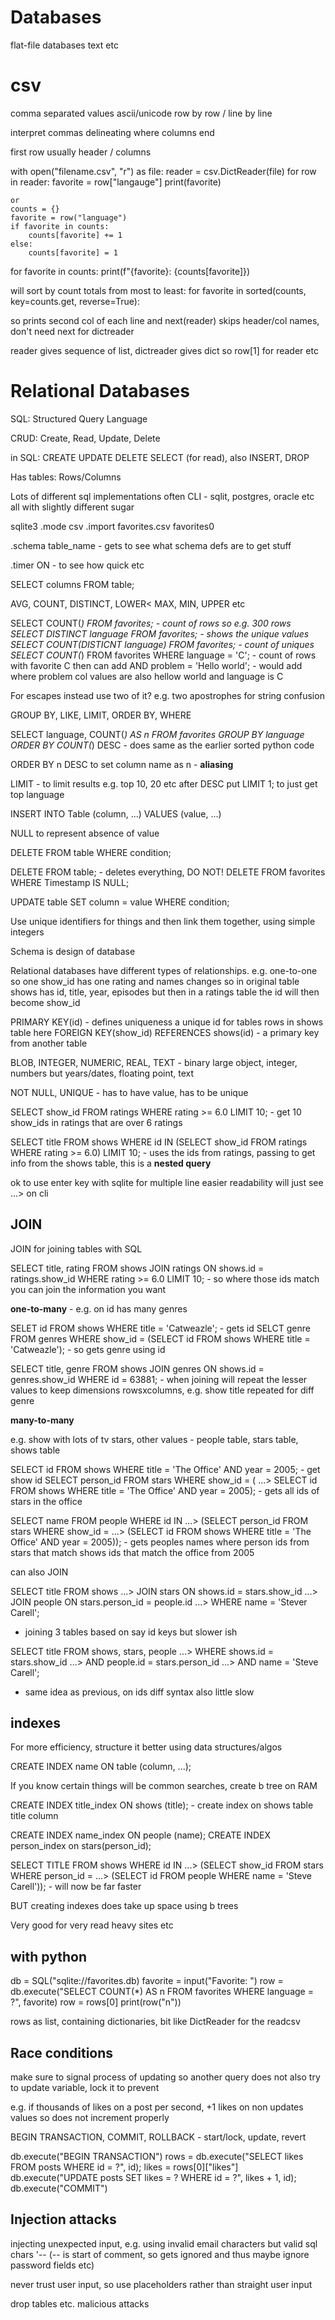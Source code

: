 # Databases

flat-file databases text etc

# csv 
comma separated values ascii/unicode row by row / line by line

interpret commas delineating where columns end

first row usually header / columns

with open("filename.csv", "r") as file:
    reader = csv.DictReader(file)
    for row in reader:
        favorite = row["langauge"]
        print(favorite)

    or
    counts = {}
    favorite = row("language")
    if favorite in counts:
        counts[favorite] += 1
    else:
        counts[favorite] = 1

for favorite in counts:
    print(f"{favorite}: {counts[favorite]})

will sort by count totals from most to least:
for favorite in sorted(counts, key=counts.get, reverse=True):

so prints second col of each line and next(reader) skips header/col names, don't need next for dictreader

reader gives sequence of list, dictreader gives dict
so row[1] for reader etc

# Relational Databases

SQL: Structured Query Language

CRUD: Create, Read, Update, Delete

in SQL:
CREATE UPDATE DELETE
SELECT (for read), also INSERT, DROP

Has tables: Rows/Columns

Lots of different sql implementations often CLI - sqlit, postgres, oracle etc all with slightly different sugar

sqlite3
.mode csv
.import favorites.csv favorites0

.schema table_name - gets to see what schema defs are to get stuff

.timer ON - to see how quick etc

SELECT columns FROM table;

AVG, COUNT, DISTINCT, LOWER< MAX, MIN, UPPER etc

SELECT COUNT(*) FROM favorites; - count of rows so e.g. 300 rows
SELECT DISTINCT language FROM favorites; - shows the unique values
SELECT COUNT(DISTICNT language) FROM favorites; - count of uniques
SELECT COUNT(*) FROM favorites WHERE language = 'C'; - count of rows with favorite C
then can add AND problem = 'Hello world'; - would add where problem col values are also hellow world and language is C

For escapes instead use two of it? e.g. two apostrophes for string confusion

GROUP BY, LIKE, LIMIT, ORDER BY, WHERE

SELECT language, COUNT(*) AS n FROM favorites GROUP BY language ORDER BY COUNT(*) DESC - does same as the earlier sorted python code

ORDER BY n DESC to set column name as n - **aliasing**

LIMIT - to limit results e.g. top 10, 20 etc
after DESC put LIMIT 1; to just get top language

INSERT INTO Table (column, ...) VALUES (value, ...)

NULL to represent absence of value

DELETE FROM table WHERE condition;

DELETE FROM table; - deletes everything, DO NOT!
DELETE FROM favorites WHERE Timestamp IS NULL;

UPDATE table SET column = value WHERE condition;

Use unique identifiers for things and then link them together, using simple integers

Schema is design of database

Relational databases have different types of relationships. e.g. one-to-one so one show_id has one rating and names changes so in original table shows has id, title, year, episodes but then in a ratings table the id will then become show_id

PRIMARY KEY(id) - defines uniqueness a unique id for tables rows in shows table here
FOREIGN KEY(show_id) REFERENCES shows(id) - a primary key from another table

BLOB, INTEGER, NUMERIC, REAL, TEXT - binary large object, integer, numbers but years/dates, floating point, text

NOT NULL, UNIQUE - has to have value, has to be unique

SELECT show_id FROM ratings WHERE rating >= 6.0 LIMIT 10; - get 10 show_ids in ratings that are over 6 ratings

SELECT title FROM shows WHERE id IN (SELECT show_id FROM ratings WHERE rating >= 6.0) LIMIT 10; - uses the ids from ratings, passing to get info from the shows table, this is a **nested query**

ok to use enter key with sqlite for multiple line easier readability will just see ...> on cli

## JOIN

JOIN for joining tables with SQL

SELECT title, rating FROM shows JOIN ratings ON shows.id = ratings.show_id WHERE rating >= 6.0 LIMIT 10; - so where those ids match you can join the information you want

**one-to-many** - e.g. on id has many genres

SELET id FROM shows WHERE title = 'Catweazle'; - gets id
SELCT genre FROM genres WHERE show_id = (SELECT id FROM shows WHERE title = 'Catweazle'); - so gets genre using id

SELECT title, genre FROM shows JOIN genres ON shows.id = genres.show_id WHERE id = 63881; - when joining will repeat the lesser values to keep dimensions rowsxcolumns, e.g. show title repeated for diff genre

**many-to-many**

e.g. show with lots of tv stars, other values - people table, stars table, shows table

SELECT id FROM shows WHERE title = 'The Office' AND year = 2005; - get show id
SELECT person_id FROM stars WHERE show_id = (
    ...> SELECT id FROM shows WHERE title = 'The Office' AND year = 2005); - gets all ids of stars in the office

SELECT name FROM people WHERE id IN
...> (SELECT person_id FROM stars WHERE show_id =
...> (SELECT id FROM shows WHERE title = 'The Office' AND year = 2005)); - gets peoples names where person ids from stars that match shows ids that match the office from 2005

can also JOIN

SELECT title FROM shows
...> JOIN stars ON shows.id = stars.show_id
...> JOIN people ON stars.person_id = people.id
...> WHERE name = 'Stever Carell';
- joining 3 tables based on say id keys but slower ish

SELECT title FROM shows, stars, people
...> WHERE shows.id = stars.show_id
...> AND people.id = stars.person_id
...> AND name = 'Steve Carell';
- same idea as previous, on ids diff syntax also little slow

## indexes

For more efficiency, structure it better using data structures/algos

CREATE INDEX name ON table (column, ...);

If you know certain things will be common searches, create b tree on RAM

CREATE INDEX title_index ON shows (title); - create index on shows table title column

CREATE INDEX name_index ON people (name);
CREATE INDEX person_index on stars(person_id);

SELECT TITLE FROM shows WHERE id IN
...> (SELECT show_id FROM stars WHERE person_id =
...> (SELECT id FROM people WHERE name = 'Steve Carell')); - will now be far faster

BUT creating indexes does take up space using b trees

Very good for very read heavy sites etc

## with python

db = SQL("sqlite://favorites.db)
favorite = input("Favorite: ")
row = db.execute("SELECT COUNT(*) AS n FROM favorites WHERE language = ?", favorite)
row = rows[0]
print(row("n"))

rows as list, containing dictionaries, bit like DictReader for the readcsv

## Race conditions

make sure to signal process of updating so another query does not also try to update variable, lock it to prevent

e.g. if thousands of likes on a post per second, +1 likes on non updates values so does not increment properly

BEGIN TRANSACTION, COMMIT, ROLLBACK - start/lock, update, revert

db.execute("BEGIN TRANSACTION")
rows = db.execute("SELECT likes FROM posts WHERE id = ?", id);
likes = rows[0]["likes"]
db.execute("UPDATE posts SET likes = ? WHERE id = ?", likes + 1, id);
db.execute("COMMIT")

## Injection attacks

injecting unexpected input, e.g. using invalid email characters but valid sql chars '-- (-- is start of comment, so gets ignored and thus maybe ignore password fields etc)

never trust user input, so use placeholders rather than straight user input

drop tables etc. malicious attacks







